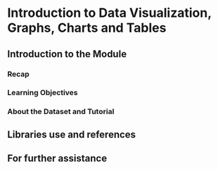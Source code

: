 # Introduction to Data Visualization, Graphs, Charts and Tables



## Introduction to the Module
### Recap
### Learning Objectives
### About the Dataset and Tutorial 

## Libraries use and references

## For further assistance
